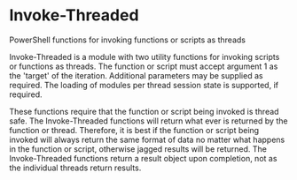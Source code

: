 # Invoke-Threaded
PowerShell functions for invoking functions or scripts as threads

Invoke-Threaded is a module with two utility functions for invoking scripts or functions as threads. The function or script must accept argument 1 as the 'target' of the iteration. Additional parameters may be supplied as required. The loading of modules per thread session state is supported, if required.

These functions require that the function or script being invoked is thread safe. The Invoke-Threaded functions will return what ever is returned by the function or thread. Therefore, it is best if the function or script being invoked will always return the same format of data no matter what happens in the function or script, otherwise jagged results will be returned. The Invoke-Threaded functions return a result object upon completion, not as the individual threads return results.

